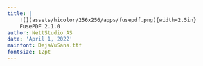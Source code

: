 ```yaml
---
title: |
    ![](assets/hicolor/256x256/apps/fusepdf.png){width=2.5in}  
    FusePDF 2.1.0
author: NettStudio AS
date: 'April 1, 2022'
mainfont: DejaVuSans.ttf
fontsize: 12pt
---
```

